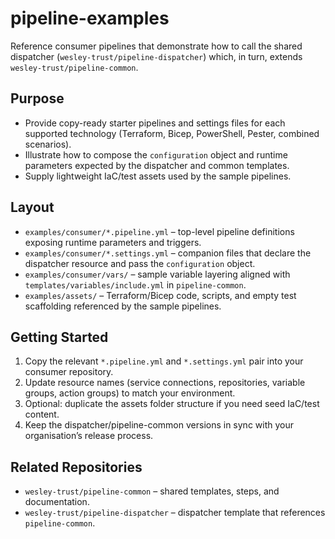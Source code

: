 # pipeline-examples

Reference consumer pipelines that demonstrate how to call the shared dispatcher (`wesley-trust/pipeline-dispatcher`) which, in turn, extends `wesley-trust/pipeline-common`.

## Purpose
- Provide copy-ready starter pipelines and settings files for each supported technology (Terraform, Bicep, PowerShell, Pester, combined scenarios).
- Illustrate how to compose the `configuration` object and runtime parameters expected by the dispatcher and common templates.
- Supply lightweight IaC/test assets used by the sample pipelines.

## Layout
- `examples/consumer/*.pipeline.yml` – top-level pipeline definitions exposing runtime parameters and triggers.
- `examples/consumer/*.settings.yml` – companion files that declare the dispatcher resource and pass the `configuration` object.
- `examples/consumer/vars/` – sample variable layering aligned with `templates/variables/include.yml` in `pipeline-common`.
- `examples/assets/` – Terraform/Bicep code, scripts, and empty test scaffolding referenced by the sample pipelines.

## Getting Started
1. Copy the relevant `*.pipeline.yml` and `*.settings.yml` pair into your consumer repository.
2. Update resource names (service connections, repositories, variable groups, action groups) to match your environment.
3. Optional: duplicate the assets folder structure if you need seed IaC/test content.
4. Keep the dispatcher/pipeline-common versions in sync with your organisation’s release process.

## Related Repositories
- `wesley-trust/pipeline-common` – shared templates, steps, and documentation.
- `wesley-trust/pipeline-dispatcher` – dispatcher template that references `pipeline-common`.
